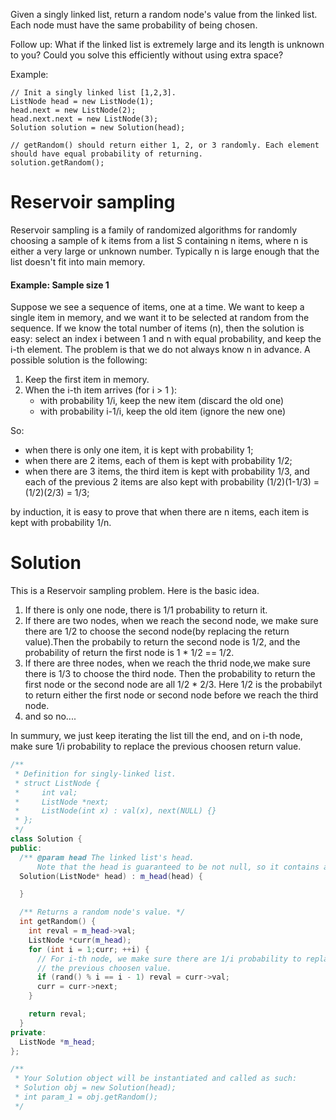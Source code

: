 Given a singly linked list, return a random node's value from the linked list. Each node must have the same probability of being chosen.

Follow up:
What if the linked list is extremely large and its length is unknown to you? Could you solve this efficiently without using extra space?

Example:
```
// Init a singly linked list [1,2,3].
ListNode head = new ListNode(1);
head.next = new ListNode(2);
head.next.next = new ListNode(3);
Solution solution = new Solution(head);

// getRandom() should return either 1, 2, or 3 randomly. Each element should have equal probability of returning.
solution.getRandom();
```

# Reservoir sampling

Reservoir sampling is a family of randomized algorithms for randomly choosing a sample of k items from a list S containing n items, where n is either a very large or unknown number. Typically n is large enough that the list doesn't fit into main memory.

#### Example: Sample size 1

Suppose we see a sequence of items, one at a time. We want to keep a single item in memory, and we want it to be selected at random from the sequence. If we know the total number of items (n), then the solution is easy: select an index i between 1 and n with equal probability, and keep the i-th element. The problem is that we do not always know n in advance. A possible solution is the following:

1. Keep the first item in memory.
2. When the i-th item arrives (for i > 1 ):
   * with probability  1/i, keep the new item (discard the old one)
   * with probability  i-1/i, keep the old item (ignore the new one)

So:
   * when there is only one item, it is kept with probability 1;
   * when there are 2 items, each of them is kept with probability 1/2;
   * when there are 3 items, the third item is kept with probability 1/3, and each of the previous 2 items are also kept with probability (1/2)(1-1/3) = (1/2)(2/3) = 1/3;

by induction, it is easy to prove that when there are n items, each item is kept with probability 1/n.

# Solution

This is a Reservoir sampling problem.
Here is the basic idea.
1. If there is only one node, there is 1/1 probability to return it.
2. If there are two nodes, when we reach the second node, we make sure there are 1/2 to choose 
   the second node(by replacing the return value).Then the probabily to return the second node is 1/2, and the probability of return the    first node is 1 * 1/2 == 1/2.
3. If there are three nodes, when we reach the thrid node,we make sure there is 1/3 to choose the third node. Then the probability to return the first node or the second node are all 1/2 * 2/3. Here 1/2 is the probabilyt to return either the first node or second node before we reach the third node.
4. and so no....  
  
In summury, we just keep iterating the list till the end, and on i-th node, make sure 1/i probability to replace the previous choosen return value.

```cpp
/**
 * Definition for singly-linked list.
 * struct ListNode {
 *     int val;
 *     ListNode *next;
 *     ListNode(int x) : val(x), next(NULL) {}
 * };
 */
class Solution {
public:
  /** @param head The linked list's head.
      Note that the head is guaranteed to be not null, so it contains at least one node. */
  Solution(ListNode* head) : m_head(head) {

  }

  /** Returns a random node's value. */
  int getRandom() {
    int reval = m_head->val;
    ListNode *curr(m_head);
    for (int i = 1;curr; ++i) {
      // For i-th node, we make sure there are 1/i probability to replace
      // the previous choosen value.
      if (rand() % i == i - 1) reval = curr->val;
      curr = curr->next;
    }

    return reval;
  }
private:
  ListNode *m_head;
};

/**
 * Your Solution object will be instantiated and called as such:
 * Solution obj = new Solution(head);
 * int param_1 = obj.getRandom();
 */
```

